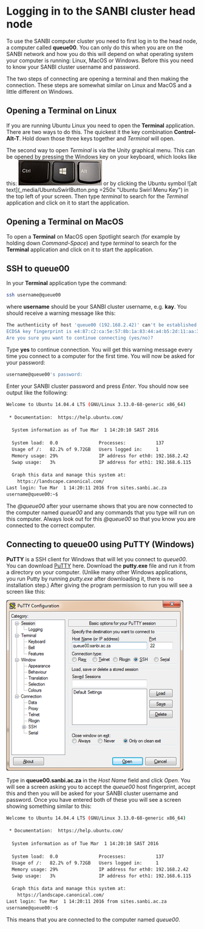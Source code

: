# Logging in to the SANBI cluster head node

To use the SANBI computer cluster you need to first log in to the head node, a computer called **queue00**. You can only do this when you are on the SANBI network and how you do this will depend on what operating system your computer is running: Linux, MacOS or Windows. Before this you need to know your SANBI cluster username and password.

The two steps of connecting are opening a terminal and then making the connection. These steps are somewhat similar on Linux and MacOS and a little different on Windows.

## Opening a Terminal on Linux

If you are running Ubuntu Linux you need to open the **Terminal** application. There are two ways to do this. The quickest it the key combination **Control-Alt-T**. Hold down those three keys together and _Terminal_ will open.

The second way to open _Terminal_ is via the Unity graphical menu. This can be opened by pressing the Windows key on your keyboard, which looks like this: ![alt text](_media/ctrl_super_alt.jpg "CTRL/SUPER/ALT keys") or by clicking the Ubuntu symbol ![alt text](_media/UbuntuSwirlButton.png =250x "Ubuntu Swirl Menu Key") in the top left of your screen. Then type _terminal_ to search for the _Terminal_ application and click on it to start the application.

## Opening a Terminal on MacOS

To open a **Terminal** on MacOS open Spotlight search (for example by holding down _Command-Space_) and type _terminal_ to search for the **Terminal** application and click on it to start the application.

## SSH to queue00

In your **Terminal** application type the command:

```bash
ssh username@queue00
```

where **username** should be your SANBI cluster username, e.g. **kay**. You should receive a warning message like this:

```bash
The authenticity of host 'queue00 (192.168.2.42)' can't be established.
ECDSA key fingerprint is e4:87:c2:ca:5e:57:8b:1a:83:44:a4:b5:2d:11:aa:31.
Are you sure you want to continue connecting (yes/no)?
```

Type **yes** to continue connection. You will get this warning message every time you connect to a computer for the first time. You will now be asked for your password:

```bash
username@queue00's password: 
```

Enter your SANBI cluster password and press _Enter_. You should now see output like the following:

```bash
Welcome to Ubuntu 14.04.4 LTS (GNU/Linux 3.13.0-68-generic x86_64)

 * Documentation:  https://help.ubuntu.com/

  System information as of Tue Mar  1 14:20:10 SAST 2016

  System load:  0.0               Processes:           137
  Usage of /:   82.2% of 9.72GB   Users logged in:     1
  Memory usage: 29%               IP address for eth0: 192.168.2.42
  Swap usage:   3%                IP address for eth1: 192.168.6.115

  Graph this data and manage this system at:
    https://landscape.canonical.com/
Last login: Tue Mar  1 14:20:11 2016 from sites.sanbi.ac.za
username@queue00:~$ 
```

The _@queue00_ after your username shows that you are now connected to the computer named _queue00_ and any commands that you type will run on this computer. Always look out for this _@queue00_ so that you know you are connected to the correct computer.

## Connecting to queue00 using PuTTY (Windows)

**PuTTY** is a SSH client for Windows that will let you connect to _queue00_. You can download [PuTTY](https://www.putty.org/) here. Download the **putty.exe** file and run it from a directory on your computer. (Unlike many other Windows applications, you run Putty by running _putty.exe_ after downloading it, there is no installation step.) After giving the program permission to run you will see a screen like this:

![alt text](_media/putty_screenshot-1.png)

Type in **queue00.sanbi.ac.za** in the _Host Name_ field and click _Open_. You will see a screen asking you to accept the _queue00_ host fingerprint, accept this and then you will be asked for your SANBI cluster username and password. Once you have entered both of these you will see a screen showing something similar to this:

```bash
Welcome to Ubuntu 14.04.4 LTS (GNU/Linux 3.13.0-68-generic x86_64)

 * Documentation:  https://help.ubuntu.com/

  System information as of Tue Mar  1 14:20:10 SAST 2016

  System load:  0.0               Processes:           137
  Usage of /:   82.2% of 9.72GB   Users logged in:     1
  Memory usage: 29%               IP address for eth0: 192.168.2.42
  Swap usage:   3%                IP address for eth1: 192.168.6.115

  Graph this data and manage this system at:
    https://landscape.canonical.com/
Last login: Tue Mar  1 14:20:11 2016 from sites.sanbi.ac.za
username@queue00:~$ 
```

This means that you are connected to the computer named _queue00_.
